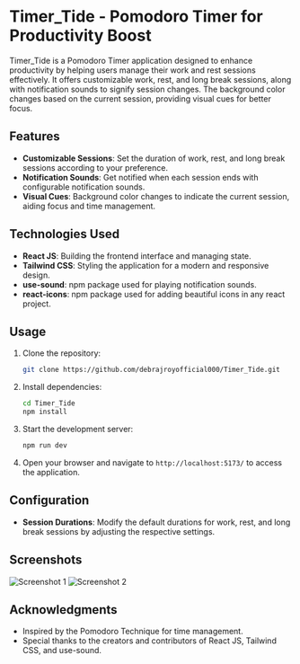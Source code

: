 # Timer_Tide - Pomodoro Timer for Productivity Boost

Timer_Tide is a Pomodoro Timer application designed to enhance productivity by helping users manage their work and rest sessions effectively. It offers customizable work, rest, and long break sessions, along with notification sounds to signify session changes. The background color changes based on the current session, providing visual cues for better focus.

## Features

- **Customizable Sessions**: Set the duration of work, rest, and long break sessions according to your preference.
- **Notification Sounds**: Get notified when each session ends with configurable notification sounds.
- **Visual Cues**: Background color changes to indicate the current session, aiding focus and time management.

## Technologies Used

- **React JS**: Building the frontend interface and managing state.
- **Tailwind CSS**: Styling the application for a modern and responsive design.
- **use-sound**: npm package used for playing notification sounds.
- **react-icons**: npm package used for adding beautiful icons in any react project.

## Usage

1. Clone the repository:

   ```bash
   git clone https://github.com/debrajroyofficial000/Timer_Tide.git
   ```

2. Install dependencies:

   ```bash
   cd Timer_Tide
   npm install
   ```

3. Start the development server:

   ```bash
   npm run dev
   ```

4. Open your browser and navigate to `http://localhost:5173/` to access the application.

## Configuration

- **Session Durations**: Modify the default durations for work, rest, and long break sessions by adjusting the respective settings.

## Screenshots

![Screenshot 1](screenshots/screenshot1.png)
![Screenshot 2](screenshots/screenshot2.png)

## Acknowledgments

- Inspired by the Pomodoro Technique for time management.
- Special thanks to the creators and contributors of React JS, Tailwind CSS, and use-sound.
